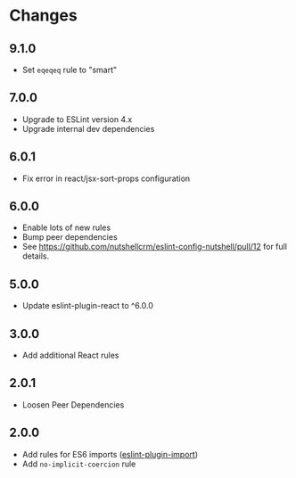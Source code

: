 # Changes

## 9.1.0
- Set `eqeqeq` rule to "smart"

## 7.0.0
- Upgrade to ESLint version 4.x
- Upgrade internal dev dependencies

## 6.0.1
- Fix error in react/jsx-sort-props configuration

## 6.0.0
- Enable lots of new rules
- Bump peer dependencies
- See https://github.com/nutshellcrm/eslint-config-nutshell/pull/12 for full details.

## 5.0.0
- Update eslint-plugin-react to ^6.0.0

## 3.0.0
- Add additional React rules

## 2.0.1
- Loosen Peer Dependencies

## 2.0.0
- Add rules for ES6 imports ([eslint-plugin-import](https://github.com/benmosher/eslint-plugin-import#rules))
- Add `no-implicit-coercion` rule
